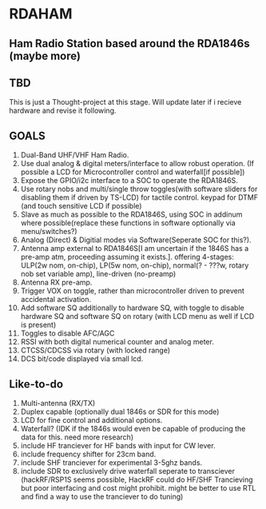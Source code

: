 # RDAHAM
Ham Radio Station based around the RDA1846s (maybe more)
----

## TBD 
This is just a Thought-project at this stage. Will update later if i recieve hardware and revise it following.

## GOALS

1. Dual-Band UHF/VHF Ham Radio.
3. Use dual analog & digital meters/interface to allow robust operation. (If possible a LCD for Microcontroller control and waterfall[if possible]) 
4. Expose the GPIO/i2c interface to a SOC to operate the RDA1846S.
6. Use rotary nobs and multi/single throw toggles(with software sliders for disabling them if driven by TS-LCD) for tactile control. keypad for DTMF (and touch sensitive LCD if possible)
7. Slave as much as possible to the RDA1846S, using SOC in addinum where possible(replace these functions in software optionally via menu/switches?)
8. Analog (Direct) & Digitial modes via Software(Seperate SOC for this?).
9. Antenna amp external to RDA1846S[I am uncertain if the 1846S has a pre-amp atm, proceeding assuming it exists.]. offering 4-stages: ULP(2w nom, on-chip), LP(5w nom, on-chip), normal(? - ???w, rotary nob set variable amp), line-driven (no-preamp)
10. Antenna RX pre-amp. 
10. Trigger VOX on toggle, rather than microcontroller driven to prevent accidental activation. 
11. Add software SQ additionally to hardware SQ, with toggle to disable hardware SQ and software SQ on rotary (with LCD menu as well if LCD is present)
12. Toggles to disable AFC/AGC
13. RSSI with both digital numerical counter and analog meter.
14. CTCSS/CDCSS via rotary (with locked range)
15. DCS bit/code displayed via small lcd.

## Like-to-do

1. Multi-antenna (RX/TX)
2. Duplex capable (optionally dual 1846s or SDR for this mode)
3. LCD for fine control and additional options.
4. Waterfall? (IDK if the 1846s would even be capable of producing the data for this. need more research)
5. include HF tranciever for HF bands with input for CW lever.
6. include frequency shifter for 23cm band.
7. include SHF tranciever for experimental 3-5ghz bands.
8. include SDR to exclusively drive waterfall seperate to transciever (hackRF/RSP1S seems possible, HackRF could do HF/SHF Trancieving but poor interfacing and cost might prohibit. might be better to use RTL and find a way to use the tranciever to do tuning)
